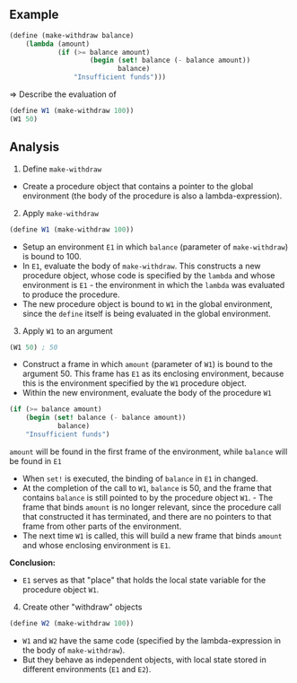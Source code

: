 ## Example

```scheme
(define (make-withdraw balance)
    (lambda (amount)
            (if (>= balance amount)
                    (begin (set! balance (- balance amount))
                           balance)
                "Insufficient funds")))
```

=> Describe the evaluation of

```scheme
(define W1 (make-withdraw 100))
(W1 50)
```

## Analysis

1. Define `make-withdraw`

- Create a procedure object that contains a pointer to the global environment (the body of the procedure is also a lambda-expression).

2. Apply `make-withdraw`

```scheme
(define W1 (make-withdraw 100))
```

- Setup an environment `E1` in which `balance` (parameter of `make-withdraw`) is bound to 100.
- In `E1`, evaluate the body of `make-withdraw`. This constructs a new procedure object, whose code is specified by the `lambda` and whose environment is `E1` - the environment in which the `lambda` was evaluated to produce the procedure.
- The new procedure object is bound to `W1` in the global environment, since the `define` itself is being evaluated in the global environment.

3. Apply `W1` to an argument

```scheme
(W1 50) ; 50
```

- Construct a frame in which `amount` (parameter of `W1`) is bound to the argument 50. This frame has `E1` as its enclosing environment, because this is the environment specified by the `W1` procedure object.
- Within the new environment, evaluate the body of the procedure `W1`

```scheme
(if (>= balance amount)
    (begin (set! balance (- balance amount))
            balance)
    "Insufficient funds")
```

`amount` will be found in the first frame of the environment, while `balance` will be found in `E1`

- When `set!` is executed, the binding of `balance` in `E1` in changed.
- At the completion of the call to `W1`, `balance` is 50, and the frame that contains `balance` is still pointed to by the procedure object `W1`. - The frame that binds `amount` is no longer relevant, since the procedure call that constructed it has terminated, and there are no pointers to that frame from other parts of the environment.
- The next time `W1` is called, this will build a new frame that binds `amount` and whose enclosing environment is `E1`.

**Conclusion:**

- `E1` serves as that "place" that holds the local state variable for the procedure object `W1`.

4. Create other "withdraw" objects

```scheme
(define W2 (make-withdraw 100))
```

- `W1` and `W2` have the same code (specified by the lambda-expression in the body of `make-withdraw`).
- But they behave as independent objects, with local state stored in different environments (`E1` and `E2`).